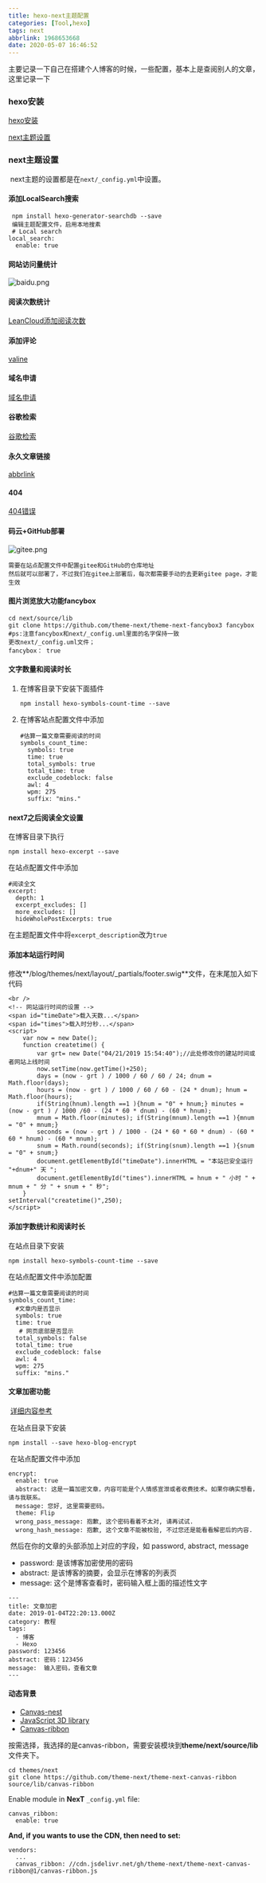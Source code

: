 ```yaml
---
title: hexo-next主题配置
categories: [Tool,hexo]
tags: next
abbrlink: 1968653668
date: 2020-05-07 16:46:52
---
```




主要记录一下自己在搭建个人博客的时候，一些配置，基本上是查阅别人的文章，这里记录一下

### hexo安装

[hexo安装](https://www.jianshu.com/p/eded1dd2d794)

[next主题设置](https://www.jianshu.com/p/b20fc983005f)

### next主题设置

​	next主题的设置都是在`next/_config.yml`中设置。

#### 添加LocalSearch搜索

~~~
 npm install hexo-generator-searchdb --save
 编辑主题配置文件，启用本地搜素
 # Local search
local_search:
  enable: true
~~~

#### 网站访问量统计

![baidu.png](/images/blog/baidu.png)

#### 阅读次数统计

[LeanCloud添加阅读次数](https://www.cnblogs.com/lijianming180/p/12433189.html)

#### 添加评论

[valine](https://blog.csdn.net/jiunian_2761/article/details/97388997)

#### 域名申请

[域名申请](https://blog.csdn.net/linshuhe1/article/details/73013730)

#### 谷歌检索

[谷歌检索](https://www.itrhx.com/2019/09/17/A48-submit-search-engine-inclusion/)

#### 永久文章链接

[abbrlink](https://www.jianshu.com/p/c7de2ae59975)

#### 404

[404错误](https://www.jianshu.com/p/2349c763cc02)

#### 码云+GitHub部署

![gitee.png](/images/blog/gitee.png)

~~~
需要在站点配置文件中配置gitee和GitHub的仓库地址
然后就可以部署了，不过我们在gitee上部署后，每次都需要手动的去更新gitee page，才能生效
~~~

####  图片浏览放大功能fancybox

~~~
cd next/source/lib
git clone https://github.com/theme-next/theme-next-fancybox3 fancybox
#ps:注意fancybox和next/_config.uml里面的名字保持一致
更改next/_config.uml文件；
fancybox： true
~~~



#### 文字数量和阅读时长

1. 在博客目录下安装下面插件

   ~~~
   npm install hexo-symbols-count-time --save
   ~~~

2. 在博客站点配置文件中添加

   ~~~
   #估算一篇文章需要阅读的时间       
   symbols_count_time:
     symbols: true
     time: true
     total_symbols: true
     total_time: true
     exclude_codeblock: false
     awl: 4
     wpm: 275
     suffix: "mins."
   ~~~

#### next7之后阅读全文设置

在博客目录下执行

~~~
npm install hexo-excerpt --save
~~~

在站点配置文件中添加

~~~
#阅读全文
excerpt:
  depth: 1
  excerpt_excludes: []
  more_excludes: []
  hideWholePostExcerpts: true
~~~

在主题配置文件中将`excerpt_description`改为`true`

#### 添加本站运行时间

​	修改**/blog/themes/next/layout/_partials/footer.swig**文件，在末尾加入如下代码

~~~
<br /> 
<!-- 网站运行时间的设置 -->
<span id="timeDate">载入天数...</span>
<span id="times">载入时分秒...</span>
<script>
    var now = new Date();
    function createtime() {
        var grt= new Date("04/21/2019 15:54:40");//此处修改你的建站时间或者网站上线时间
        now.setTime(now.getTime()+250);
        days = (now - grt ) / 1000 / 60 / 60 / 24; dnum = Math.floor(days);
        hours = (now - grt ) / 1000 / 60 / 60 - (24 * dnum); hnum = Math.floor(hours);
        if(String(hnum).length ==1 ){hnum = "0" + hnum;} minutes = (now - grt ) / 1000 /60 - (24 * 60 * dnum) - (60 * hnum);
        mnum = Math.floor(minutes); if(String(mnum).length ==1 ){mnum = "0" + mnum;}
        seconds = (now - grt ) / 1000 - (24 * 60 * 60 * dnum) - (60 * 60 * hnum) - (60 * mnum);
        snum = Math.round(seconds); if(String(snum).length ==1 ){snum = "0" + snum;}
        document.getElementById("timeDate").innerHTML = "本站已安全运行 "+dnum+" 天 ";
        document.getElementById("times").innerHTML = hnum + " 小时 " + mnum + " 分 " + snum + " 秒";
    }
setInterval("createtime()",250);
</script>
~~~

#### 添加字数统计和阅读时长

在站点目录下安装

~~~
npm install hexo-symbols-count-time --save
~~~

在站点配置文件中添加配置

~~~
#估算一篇文章需要阅读的时间       
symbols_count_time:
  #文章内是否显示
  symbols: true
  time: true
   # 网页底部是否显示
  total_symbols: false
  total_time: true
  exclude_codeblock: false
  awl: 4
  wpm: 275
  suffix: "mins."
~~~

#### 文章加密功能

​	[详细内容参考](https://github.com/D0n9X1n/hexo-blog-encrypt/blob/master/ReadMe.zh.md)

​	在站点目录下安装

~~~
npm install --save hexo-blog-encrypt
~~~

​	在站点配置文件中添加

~~~
encrypt:
  enable: true
  abstract: 这是一篇加密文章，内容可能是个人情感宣泄或者收费技术。如果你确实想看，请与我联系。
  message: 您好, 这里需要密码。
  theme: Flip
  wrong_pass_message: 抱歉, 这个密码看着不太对, 请再试试.
  wrong_hash_message: 抱歉, 这个文章不能被校验, 不过您还是能看看解密后的内容.
~~~

​	然后在你的文章的头部添加上对应的字段，如 password, abstract, message

- password: 是该博客加密使用的密码
- abstract: 是该博客的摘要，会显示在博客的列表页
- message: 这个是博客查看时，密码输入框上面的描述性文字

~~~
---
title: 文章加密
date: 2019-01-04T22:20:13.000Z
category: 教程
tags:
  - 博客
  - Hexo
password: 123456
abstract: 密码：123456
message:  输入密码，查看文章
---
~~~

#### 动态背景

- [Canvas-nest](https://github.com/theme-next/theme-next-canvas-nest)
- [JavaScript 3D library](https://github.com/theme-next/theme-next-three)
- [Canvas-ribbon](https://github.com/theme-next/theme-next-canvas-ribbon)

按需选择，我选择的是canvas-ribbon，需要安装模块到**theme/next/source/lib**文件夹下。

~~~
cd themes/next
git clone https://github.com/theme-next/theme-next-canvas-ribbon source/lib/canvas-ribbon
~~~

Enable module in **NexT** `_config.yml` file:

```
canvas_ribbon:
  enable: true
```

**And, if you wants to use the CDN, then need to set:**

```
vendors:
  ...
  canvas_ribbon: //cdn.jsdelivr.net/gh/theme-next/theme-next-canvas-ribbon@1/canvas-ribbon.js
```

